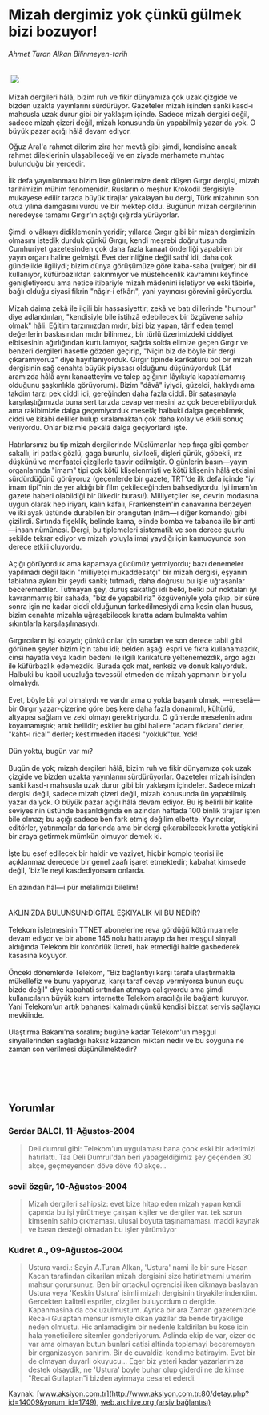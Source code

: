 # Mizah dergimiz yok çünkü gülmek bizi bozuyor!

*Ahmet Turan Alkan Bilinmeyen-tarih*

<div>
 <font>
  <img border="0" height="1" src="/web/20050127010738im_/http://www.aksiyon.com.tr/images/blank.gif"/>
 </font>
 <font class="content">
  <p>
   <img border="0" hspace="5" src="http://web.archive.org/web/20050127010738im_/http://www.aksiyon.com.tr/resim/505/18.jpg" vspace="5"/>
  </p>
 </font>
 <font class="content">
  Mizah dergileri hâlâ, bizim ruh ve fikir dünyamıza çok uzak çizgide ve bizden uzakta yayınlarını sürdürüyor. Gazeteler mizah işinden sanki kasd-ı mahsusla uzak durur gibi bir yaklaşım içinde. Sadece mizah dergisi değil, sadece mizah çizeri değil, mizah konusunda ün yapabilmiş yazar da yok. O büyük pazar açığı hâlâ devam ediyor.
 </font>
 <br/>
 <p>
  <font class="content">
   Oğuz Aral'a rahmet dilerim zira her mevtâ gibi şimdi, kendisine ancak rahmet dileklerinin ulaşabileceği ve en ziyade merhamete muhtaç bulunduğu bir yerdedir.
   <br>
    <br>
     İlk defa yayınlanması bizim lise günlerimize denk düşen Gırgır dergisi, mizah tarihimizin mühim fenomenidir. Rusların o meşhur Krokodil dergisiyle mukayese edilir tarzda büyük tirajlar yakalayan bu dergi, Türk mizahının son otuz yılına damgasını vurdu ve bir mektep oldu. Bugünün mizah dergilerinin neredeyse tamamı Gırgır'ın açtığı çığırda yürüyorlar.
     <br>
      <br>
       Şimdi o vâkıayı didiklemenin yeridir; yıllarca Gırgır gibi bir mizah dergimizin olmasını istedik durduk çünkü Gırgır, kendi meşrebi doğrultusunda Cumhuriyet gazetesinden çok daha fazla kanaat önderliği yapabilen bir yayın organı haline gelmişti. Evet derinliğine değil sathî idi, daha çok gündelikle ilgiliydi; bizim dünya görüşümüze göre kaba-saba (vulger) bir dil kullanıyor, küfürbazlıktan sakınmıyor ve müstehcenlik kavramını keyfince genişletiyordu ama netice itibariyle mizah mâdenini işletiyor ve eski tâbirle, bağlı olduğu siyasi fikrin "nâşir-i efkârı", yani yayıncısı görevini görüyordu.
       <br/>
       <br/>
       Mizah daima zekâ ile ilgili bir hassasiyettir; zekâ ve batı dillerinde "humour" diye adlandırılan, "kendisiyle bile istihzâ edebilecek bir özgüvene sahip olmak" hâli. Eğitim tarzımızdan mıdır, bizi biz yapan, târif eden temel değerlerin baskısından mıdır bilinmez, bir türlü üzerimizdeki ciddiyet elbisesinin ağırlığından kurtulamıyor, sağda solda elimize geçen Gırgır ve benzeri dergileri hasetle gözden geçirip, "Niçin biz de böyle bir dergi çıkaramıyoruz" diye hayıflanıyorduk. Gırgır tipinde karikatürü bol bir mizah dergisinin sağ cenahta büyük piyasası olduğunu düşünüyorduk (Lâf aramızda hâlâ aynı kanaatteyim ve talep açığının lâyıkıyla kapatılamamış olduğunu şaşkınlıkla görüyorum). Bizim "dâvâ" iyiydi, güzeldi, haklıydı ama takdim tarzı pek ciddi idi, gereğinden daha fazla ciddi. Bir sataşmayla karşılaştığımızda buna sert tarzda cevap vermesini az çok becerebiliyorduk ama rakibimizle dalga geçemiyorduk meselâ; halbuki dalga geçebilmek, ciddi ve kitâbi deliller bulup sıralamaktan çok daha kolay ve etkili sonuç veriyordu. Onlar bizimle pekâlâ dalga geçiyorlardı işte.
       <br/>
       <br/>
       Hatırlarsınız bu tip mizah dergilerinde Müslümanlar hep fırça gibi çember sakallı, iri patlak gözlü, gaga burunlu, sivilceli, dişleri çürük, göbekli, ırz düşkünü ve menfaatçi çizgilerle tasvir edilmiştir. O günlerin basın—yayın organlarında "imam" tipi çok kötü klişelenmişti ve kötü klişenin hâlâ etkisini sürdürdüğünü görüyoruz (geçenlerde bir gazete, TRT'de ilk defa içinde "iyi imam tipi"nin de yer aldığı bir film çekileceğinden bahsediyordu. İyi imam'ın gazete haberi olabildiği bir ülkedir burası!). Milliyetçiler ise, devrin modasına uygun olarak hep iriyarı, kalın kafalı, Frankenstein'in canavarına benzeyen ve iki ayak üstünde durabilen bir orangutan (nâm—ı diğer komando) gibi çizilirdi. Sırtında fişeklik, belinde kama, elinde bomba ve tabanca ile bir anti—insan nümûnesi. Dergi, bu tiplemeleri sistematik ve son derece şuurlu şekilde tekrar ediyor ve mizah yoluyla imaj yaydığı için kamuoyunda son derece etkili oluyordu.
       <br/>
       <br/>
       Açığı görüyorduk ama kapamaya gücümüz yetmiyordu; bazı denemeler yapılmadı değil lakin "milliyetçi mukaddesatçı" bir mizah dergisi, eşyanın tabiatına aykırı bir şeydi sanki; tutmadı, daha doğrusu bu işle uğraşanlar beceremediler. Tutmayan şey, duruş sakatlığı idi belki, belki püf noktaları iyi kavranmamış bir sahada, "biz de yapabiliriz" özgüveniyle yola çıkıp, bir süre sonra işin ne kadar ciddi olduğunun farkedilmesiydi ama kesin olan husus, bizim cenahta mizahla uğraşabilecek kıratta adam bulmakta vahim sıkıntılarla karşılaşılmasıydı.
       <br/>
       <br/>
       Gırgırcıların işi kolaydı; çünkü onlar için sıradan ve son derece tabii gibi görünen şeyler bizim için tabu idi; belden aşağı espri ve fıkra kullanamazdık, cinsi hayatla veya kadın bedeni ile ilgili karikatüre yeltenemezdik, argo ağzı ile küfürbazlık edemezdik. Burada çok mat, renksiz ve donuk kalıyorduk. Halbuki bu kabil ucuzluğa tevessül etmeden de mizah yapmanın bir yolu olmalıydı.
       <br/>
       <br/>
       Evet, böyle bir yol olmalıydı ve vardır ama o yolda başarılı olmak, —meselâ— bir Gırgır yazar-çizerine göre beş kere daha fazla donanımlı, kültürlü, altyapısı sağlam ve zeki olmayı gerektiriyordu. O günlerde meselenin adını koyamamıştık; artık bellidir; eskiler bu gibi hallere "adam fıkdanı" derler, "kaht-ı rical" derler; kestirmeden ifadesi "yokluk"tur. Yok!
       <br/>
       <br/>
       Dün yoktu, bugün var mı?
       <br/>
       <br/>
       Bugün de yok; mizah dergileri hâlâ, bizim ruh ve fikir dünyamıza çok uzak çizgide ve bizden uzakta yayınlarını sürdürüyorlar. Gazeteler mizah işinden sanki kasd-ı mahsusla uzak durur gibi bir yaklaşım içindeler. Sadece mizah dergisi değil, sadece mizah çizeri değil, mizah konusunda ün yapabilmiş yazar da yok. O büyük pazar açığı hâlâ devam ediyor. Bu iş belirli bir kalite seviyesinin üstünde başarıldığında en azından haftada 100 binlik tirajlar işten bile olmaz; bu açığı sadece ben fark etmiş değilim elbette. Yayıncılar, editörler, yatırımcılar da farkında ama bir dergi çıkarabilecek kıratta yetişkini bir araya getirmek mümkün olmuyor demek ki.
       <br/>
       <br/>
       İşte bu esef edilecek bir haldir ve vaziyet, hiçbir komplo teorisi ile açıklanmaz derecede bir genel zaafı işaret etmektedir; kabahat kimsede değil, 'biz'le neyi kasdediyorsam onlarda.
       <br/>
       <br/>
       En azından hâl—i pür melâlimizi bilelim!
       <br/>
       <br/>
       <br/>
       AKLINIZDA BULUNSUN:DİGİTAL EŞKIYALIK MI BU NEDİR?
       <br/>
       <br/>
       Telekom işletmesinin TTNET abonelerine reva gördüğü kötü muamele devam ediyor ve bir abone 145 nolu hattı arayıp da her meşgul sinyali aldığında Telekom bir kontörlük ücreti, hak etmediği halde gasbederek kasasına koyuyor.
       <br/>
       <br/>
       Önceki dönemlerde Telekom, "Biz bağlantıyı karşı tarafa ulaştırmakla mükellefiz ve bunu yapıyoruz, karşı taraf cevap vermiyorsa bunun suçu bizde değil" diye kabahati sırtından atmaya çalışıyordu ama şimdi kullanıcıların büyük kısmı internette Telekom aracılığı ile bağlantı kuruyor. Yani Telekom'un artık bahanesi kalmadı çünkü kendisi bizzat servis sağlayıcı mevkiinde.
       <br/>
       <br/>
       Ulaştırma Bakanı'na soralım; bugüne kadar Telekom'un meşgul sinyallerinden sağladığı haksız kazancın miktarı nedir ve bu soyguna ne zaman son verilmesi düşünülmektedir?
       <br/>
      </br>
     </br>
    </br>
   </br>
  </font>
 </p>
</div>


## Yorumlar

### Serdar BALCI, 11-Ağustos-2004
> Deli dumrul gibi: 
> Telekom'un uygulaması bana çook eski bir adetimizi hatırlattı. Taa Deli Dumrul'dan beri yapageldiğimiz şey geçenden 30 akçe, geçmeyenden döve döve 40 akçe...

### sevil özgür, 10-Ağustos-2004
> Mizah dergileri sahipsiz: 
> evet bize hitap eden mizah yapan kendi çapında bu işi yürütmeye çalışan kişiler ve dergiler var. tek sorun kimsenin sahip çıkmaması. ulusal boyuta taşınamaması. maddi kaynak ve basın desteği olmadan bu işler yürümüyor

### Kudret A., 09-Ağustos-2004
> Ustura vardi.: 
> Sayin A.Turan Alkan,   'Ustura' nami ile bir sure Hasan Kacan tarafindan cikarilan mizah dergisini size hatirlatmami umarim mahsur gorursunuz. Ben bir ortaokul ogrencisi iken cikmaya baslayan Ustura veya 'Keskin Ustura' isimli mizah dergisinin tiryakilerindendim. Gercekten kaliteli espriler, cizgiler buluyordum o dergide. Kapanmasina da cok uzulmustum. Ayrica bir ara Zaman gazetemizde Reca-i Gulaptan mensur ismiyle cikan yazilar da bende tiryakilige neden olmustu. Hic anlamadigim bir nedenle kaldirilan bu kose icin hala yoneticilere sitemler gonderiyorum. Aslinda ekip de var, cizer de var ama olmayan butun bunlari catisi altinda toplamayi beceremeyen bir organizasyon sanirim. Bir de cuvaldizi kendime batirayim. Evet bir de olmayan duyarli okuyucu... Eger biz yeteri kadar yazarlarimiza destek olsaydik, ne 'Ustura' boyle buhar olup giderdi ne de kimse "Recai Gullaptan"i bizden ayirmaya cesaret ederdi.

Kaynak: [www.aksiyon.com.tr](http://www.aksiyon.com.tr:80/detay.php?id=14009&yorum_id=1749), [web.archive.org (arşiv bağlantısı)](http://web.archive.org/web/20050127010738/http://www.aksiyon.com.tr:80/detay.php?id=14009&yorum_id=1749)
